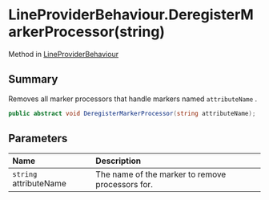 # LineProviderBehaviour.DeregisterMarkerProcessor(string)

Method in [LineProviderBehaviour](/docs/api/csharp/yarn.unity.lineproviderbehaviour.md)

## Summary


Removes all marker processors that handle markers named  `attributeName` .


```csharp
public abstract void DeregisterMarkerProcessor(string attributeName);
```

## Parameters

|Name|Description|
|:---|:---|
|`string` attributeName|The name of the marker to remove processors for.|

